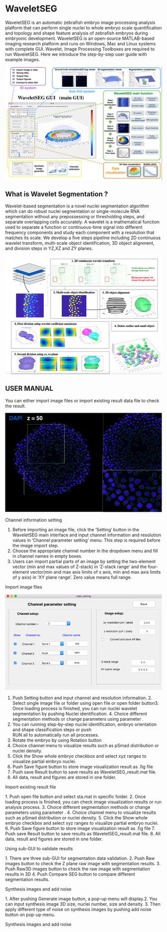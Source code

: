 # WaveletSEG 
WaveletSEG is an automatic zebrafish embryo image processing analysis platform that can
perform single nuclei to whole embryo scale quantification and topology and shape feature
analysis of zebrafish embryos during embryonic development. WaveletSEG is an open-source
MATLAB-based imaging research platform and runs on Windows, Mac and Linux systems with
complete GUI. Wavelet, Image Processing Toolboxes are required to run WaveletSEG. Here we
introduce the step-by-step user guide with example images.

 ![image](https://github.com/George-wu509/WaveletSEG/blob/main/README_ref/software0.jpg)
 
 
 
 
 
What is Wavelet Segmentation ?
-------------------------

Wavelet-based segmentation is a novel nuclei segmentation algorithm which can do robust nuclei segmentation or single-molecule RNA segmentation without any prepossessing or thresholding steps, and separate overlapping cells accurately.  A wavelet is a mathematical function used to separate a function or continuous-time signal into different frequency components and study each component with a resolution that matches its scale. We develop a five steps pipeline including 2D continuous wavelet transform, multi-scale object identification, 3D object alignment, and division steps in YZ,XZ and ZY planes.  

 ![image](https://github.com/George-wu509/WaveletSEG/blob/main/README_ref/software1_b.png)


USER MANUAL
-------------------------
You can either import image files or import existing result data file to check the result.

 ![image](https://github.com/George-wu509/WaveletSEG/blob/main/README_ref/software1_a.png)


Channel information setting

1. Before importing an image file, click the ‘Setting’ button in the WaveletSEG main interface
and input channel information and resolution values in ‘Channel parameter setting’ menu.
This step is required before the image import step.
2. Choose the appropriate channel number in the dropdown menu and fill in channel names in
empty boxes.
3. Users can import partial parts of an image by setting the two-element vector (min and max
values of Z-stack) in ‘Z-stack range’ and the four-element vector(min and max axis limits of
x axis, min and max axis limits of y axis) in ‘XY plane range’. Zero value means full range.



Import image files

 ![image](https://github.com/George-wu509/WaveletSEG/blob/main/README_ref/set1_channel.png)
 
1. Push Setting button and input channel and resolution information.
​2. Select single image file or folder using open file or open folder button
​3. Once loading process is finished, you can run nuclei wavelet segmentation by pushing Nuclei identification.
​4. Choice different segmentation methods or change parameters using parameter .
5. You can running step-by-step nuclei identification, embryo orientation and shape classification steps or push     
    RUN all to automatically run all processes.
6. Rotate the embryo by using Rotation button
7. Choice channel menu to visualize results such as pSmad distribution or nuclei density.
8. Click the Show whole embryo checkbox and select xyz ranges to visualize partial embryo nuclei.
9. Push Save figure button to store image visualization result as .fig file 
10. Push save Result button to save results as WaveletSEG_result.mat file.
11. All data, result and figures are stored in one folder. 

Import existing result file

​1. Push open file button and select sta.mat in specific folder.
​2. Once loading process is finished, you can check image visualization results or run analysis process.
​3. Choice different segmentation methods or change parameters using parameter .
4. Choice channel menu to visualize results such as pSmad distribution or nuclei density.
5. Click the Show whole embryo checkbox and select xyz ranges to visualize partial embryo nuclei.
6. Push Save figure button to store image visualization result as .fig file 
7. Push save Result button to save results as WaveletSEG_result.mat file.
8. All data, result and figures are stored in one folder. 

Using sub-GUI to validate results

​1. There are three sub-GUI for segmentation data validation.
​2. Push Raw images button to check the Z plane raw image with segmentation results.
​3. Push Raw3D images button to check the raw image with segmentation results in 3D
4. Push Compare SEG button to compare different segmentation results.

Synthesis images and add noise

​1. After pushing Generate image button, a pop-up menu will display. 
​2. You can input synthesis image 3D size, nuclei number, size and density. 
​3. Then apply different type of noise on synthesis images by pushing add noise button on pop-up menu.


Synthesis images and add noise





